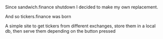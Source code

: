 Since sandwich.finance shutdown I decided to make my own replacement.

And so tickers.finance was born

A simple site to get tickers from different exchanges, store them in a local db, then serve them depending on the button pressed
